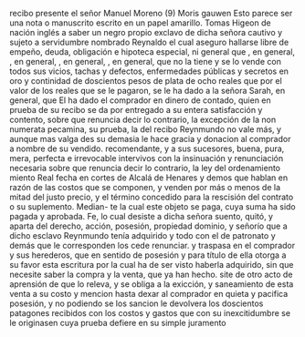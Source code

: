 recibo presente el señor Manuel Moreno (9) Moris gauwen
Esto parece ser una nota o manuscrito escrito en un papel amarillo.
Tomas Higeon de nación inglés a saber un negro propio exclavo de dicha señora cautivo y sujeto a servidumbre nombrado Reynaldo el cual aseguro hallarse libre de empeño, deuda, obligación e hipoteca especial, ni general que
, en general, , en general, , en general, , en general, que no la tiene y se lo vende con todos sus vicios, tachas y defectos, enfermedades públicas y secretos en oro y continidad de doscientos pesos de plata de ocho reales que por el valor de los reales que se le pagaron, se le ha dado a la señora Sarah, en general, que
El ha dado el comprador en dinero de contado, quien en prueba de su recibo se da por entregado a su entera satisfacción y contento, sobre que renuncia decir lo contrario, la excepción de la non numerata pecamina, su prueba, la del recibo
Reynmundo no vale más, y aunque mas valga des su demasia le hace gracia y donacion al comprador a nombre de su vendido.
recomendante, y a sus sucesores, buena, pura, mera, perfecta e irrevocable intervivos con la insinuación y renunciación necesaria sobre que renuncia decir lo contrario, la ley del ordenamiento miento Real fecha en cortes de Alcalá de Henares y demos que
hablan en razón de las costos que se componen, y venden por más o menos de la mitad del justo precio, y el término concedido para la rescisión del contrato o su suplemento. Median- te la cual este objeto se paga, cuya suma ha sido pagada y aprobada.
Fe, lo cual desiste a dicha señora suento, quitó, y aparta del derecho, acción, posesión, propiedad dominio, y señorío que a dicho esclavo Reynmundo tenía adquirido y todo con el de patronato y demás que le corresponden los cede renunciar.
y traspasa en el comprador y sus herederos, que en sentido de posesión y para título de ella otorga a su favor esta escritura por la cual ha de ser visto haberla adquirido, sin que necesite saber la compra y la venta, que ya han hecho.
site de otro acto de aprensión de que lo releva, y se obliga a la exicción, y saneamiento de esta venta a su costo y mencion hasta dexar al comprador en quieta y pacifica posesión, y no podiendo se los sancion le devolvera los doscientos patagones
recibidos con los costos y gastos que con su inexcitidumbre
se le originasen cuya prueba defiere en su simple juramento